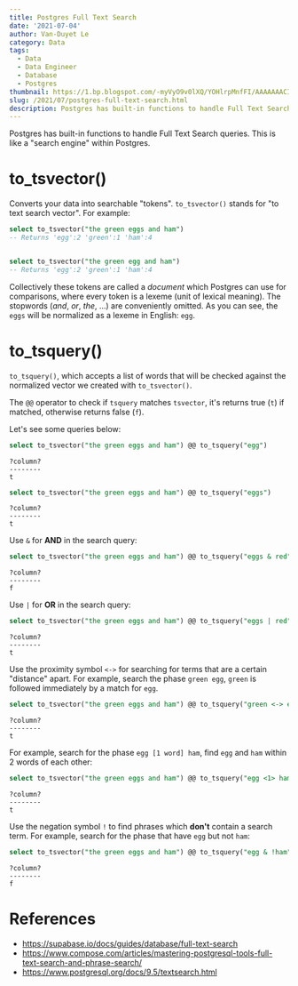 ```yaml
---
title: Postgres Full Text Search
date: '2021-07-04'
author: Van-Duyet Le
category: Data
tags:
  - Data
  - Data Engineer
  - Database
  - Postgres
thumbnail: https://1.bp.blogspot.com/-myVyO9v0lXQ/YOHlrpMnfFI/AAAAAAACIJ8/YfkgH_rMiRMqxhoI0rNTOeC61w8XGaLCACLcBGAsYHQ/s0/pg-full-text-duyet.png
slug: /2021/07/postgres-full-text-search.html
description: Postgres has built-in functions to handle Full Text Search queries. This is like a "search engine" within Postgres.
---
```


Postgres has built-in functions to handle Full Text Search queries. This is like a "search engine" within Postgres.

# to_tsvector()

Converts your data into searchable "tokens". `to_tsvector()` stands for "to text search vector". For example:

```sql
select to_tsvector("the green eggs and ham")
-- Returns 'egg':2 'green':1 'ham':4


select to_tsvector("the green egg and ham")
-- Returns 'egg':2 'green':1 'ham':4
```

Collectively these tokens are called a _document_ which Postgres can use for comparisons,
where every token is a lexeme (unit of lexical meaning). The stopwords (_and_, _or_, _the_, ...)
are conveniently omitted. As you can see, the `eggs` will be normalized as a lexeme in English: `egg`.

# to_tsquery()

`to_tsquery()`, which accepts a list of words that will be checked against
the normalized vector we created with `to_tsvector()`.

The `@@` operator to check if `tsquery` matches `tsvector`, it's returns true (`t`) if matched,
otherwise returns false (`f`).

Let's see some queries below:

```sql
select to_tsvector("the green eggs and ham") @@ to_tsquery("egg")
```

```
?column?
--------
t
```

```sql
select to_tsvector("the green eggs and ham") @@ to_tsquery("eggs")
```

```
?column?
--------
t
```

Use `&` for **AND** in the search query:

```sql
select to_tsvector("the green eggs and ham") @@ to_tsquery("eggs & red")
```

```
?column?
--------
f
```

Use `|` for **OR** in the search query:

```sql
select to_tsvector("the green eggs and ham") @@ to_tsquery("eggs | red")
```

```
?column?
--------
t
```

Use the proximity symbol `<->` for searching for terms that are a certain "distance" apart.
For example, search the phase `green egg`, `green` is followed immediately by a match for `egg`.

```sql
select to_tsvector("the green eggs and ham") @@ to_tsquery("green <-> egg")
```

```
?column?
--------
t
```

For example, search for the phase `egg [1 word] ham`, find `egg` and `ham` within 2 words of each other:

```sql
select to_tsvector("the green eggs and ham") @@ to_tsquery("egg <1> ham")
```

```
?column?
--------
t
```

Use the negation symbol `!` to find phrases which **don't** contain a search term.
For example, search for the phase that have `egg` but not `ham`:

```sql
select to_tsvector("the green eggs and ham") @@ to_tsquery("egg & !ham")
```

```
?column?
--------
f
```

# References

- https://supabase.io/docs/guides/database/full-text-search
- https://www.compose.com/articles/mastering-postgresql-tools-full-text-search-and-phrase-search/
- https://www.postgresql.org/docs/9.5/textsearch.html
